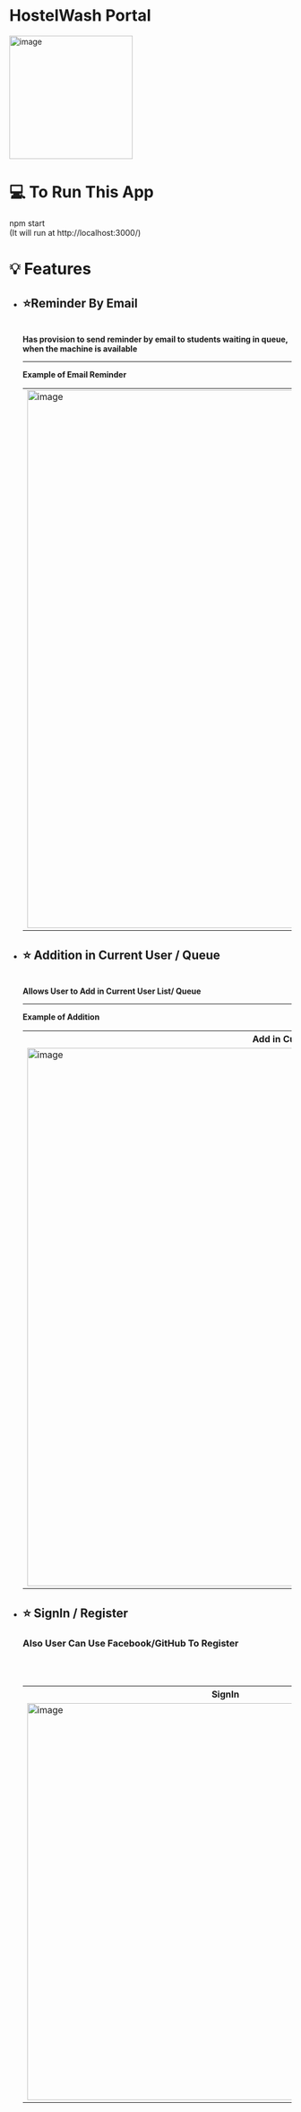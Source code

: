 # HostelWash Portal 
<img width="220" alt="image" src="https://user-images.githubusercontent.com/77402137/177411307-09feec0e-8e92-4486-b924-46dcbc1a8cab.png">

💻 To Run This App
======
npm start
<br>
(It will run at http://localhost:3000/)

💡 Features
======
<ul>
  
<!-- EMAIL REMINDER FEATURE    -->
<li>
    <h2>⭐<strong>Reminder By Email</strong></h2>
    <div>
    <br />
    <strong>Has provision to send reminder by email to students waiting in queue, when the machine is available</strong>
    &nbsp;
    <br />
    <hr />
    <strong>Example of Email Reminder</strong>
    &nbsp;
    <br />
    <!--    TABLE  -->
    <table>
        <tr>
            <td width="50%%">
                <img width="960" alt="image" src="https://user-images.githubusercontent.com/77402137/177412094-52d45598-deb9-4a78-91bf-cffc42faa58d.png">
            </td>
        </tr>
    </table>
     </div>
</li>
  
  
  
  
  
  
  
<!-- ADDITION -->
<li>
    <h2><strong>⭐ Addition in Current User / Queue </h2></strong>
    <br />
    <strong>Allows User to Add in Current User List/ Queue</strong>
    &nbsp;
    <br />
    <hr />
    <strong>Example of Addition</strong>
    &nbsp;
    <br />
    <!--    TABLE  -->
    <table>
        <tr>
            <th>Add in Current User</th>
            <th>Add in Queue</th>
        </tr>
        <tr>
            <td width="50%%">
                <img width="960" alt="image" src="https://user-images.githubusercontent.com/77402137/177413190-6878e061-4495-4fc0-9bd0-d118308508f9.png">
            </td>
            <td width="50%%">
               <img width="954" alt="image" src="https://user-images.githubusercontent.com/77402137/177413324-91783515-d231-4fa8-a3a9-8f7441337ece.png">
            </td>
        </tr>
    </table>
</li>

  

  
<!--SIGNIN / REGISTER-->
<li>
    <h2><strong>⭐ SignIn / Register </strong></h2>
    <h3><strong>Also User Can Use Facebook/GitHub To Register</strong></h2>
    <br />
    <br />
    <!--    TABLE  -->
    <table>
        <tr>
            <th>SignIn</th>
            <th>Registration</th>
        </tr>
        <tr>
            <td width="50%%">
               <img width="708" alt="image" src="https://user-images.githubusercontent.com/77402137/175239011-e0d3fa11-e44e-4479-a6f8-ad1e40dc915a.png">
            </td>
            <td width="50%%">
                <img width="445" alt="image" src="https://user-images.githubusercontent.com/77402137/175239605-4f4ae6a5-42eb-435e-a6b7-2952e481b0be.png">
            </td>
        </tr>
    </table>
</li>
  
 
</ul>
